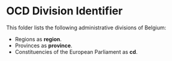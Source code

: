 # OCD Division Identifier

This folder lists the following administrative divisions of Belgium: 
* Regions as **region**.
* Provinces as **province**.
* Constituencies of the European Parliament as **cd**.